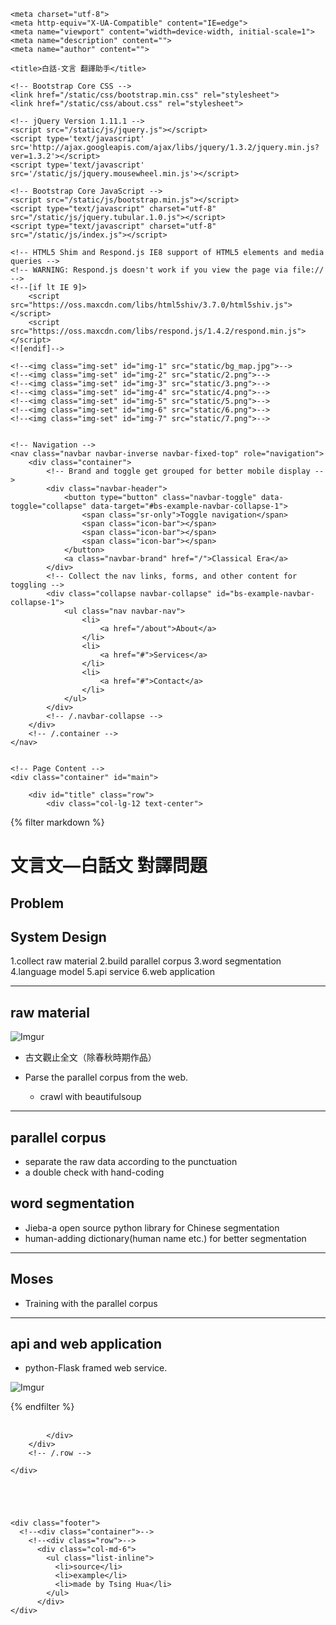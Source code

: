 <!DOCTYPE html>
<html lang="en">

<head>

    <meta charset="utf-8">
    <meta http-equiv="X-UA-Compatible" content="IE=edge">
    <meta name="viewport" content="width=device-width, initial-scale=1">
    <meta name="description" content="">
    <meta name="author" content="">

    <title>白話-文言 翻譯助手</title>

    <!-- Bootstrap Core CSS -->
    <link href="/static/css/bootstrap.min.css" rel="stylesheet">
    <link href="/static/css/about.css" rel="stylesheet">

    <!-- jQuery Version 1.11.1 -->
    <script src="/static/js/jquery.js"></script>
    <script type='text/javascript' src='http://ajax.googleapis.com/ajax/libs/jquery/1.3.2/jquery.min.js?ver=1.3.2'></script>
    <script type='text/javascript' src='/static/js/jquery.mousewheel.min.js'></script>

    <!-- Bootstrap Core JavaScript -->
    <script src="/static/js/bootstrap.min.js"></script>
    <script type="text/javascript" charset="utf-8" src="/static/js/jquery.tubular.1.0.js"></script>
    <script type="text/javascript" charset="utf-8" src="/static/js/index.js"></script>

    <!-- HTML5 Shim and Respond.js IE8 support of HTML5 elements and media queries -->
    <!-- WARNING: Respond.js doesn't work if you view the page via file:// -->
    <!--[if lt IE 9]>
        <script src="https://oss.maxcdn.com/libs/html5shiv/3.7.0/html5shiv.js"></script>
        <script src="https://oss.maxcdn.com/libs/respond.js/1.4.2/respond.min.js"></script>
    <![endif]-->

</head>

<body>

    <!--<img class="img-set" id="img-1" src="static/bg_map.jpg">-->
    <!--<img class="img-set" id="img-2" src="static/2.png">-->
    <!--<img class="img-set" id="img-3" src="static/3.png">-->
    <!--<img class="img-set" id="img-4" src="static/4.png">-->
    <!--<img class="img-set" id="img-5" src="static/5.png">-->
    <!--<img class="img-set" id="img-6" src="static/6.png">-->
    <!--<img class="img-set" id="img-7" src="static/7.png">-->


    <!-- Navigation -->
    <nav class="navbar navbar-inverse navbar-fixed-top" role="navigation">
        <div class="container">
            <!-- Brand and toggle get grouped for better mobile display -->
            <div class="navbar-header">
                <button type="button" class="navbar-toggle" data-toggle="collapse" data-target="#bs-example-navbar-collapse-1">
                    <span class="sr-only">Toggle navigation</span>
                    <span class="icon-bar"></span>
                    <span class="icon-bar"></span>
                    <span class="icon-bar"></span>
                </button>
                <a class="navbar-brand" href="/">Classical Era</a>
            </div>
            <!-- Collect the nav links, forms, and other content for toggling -->
            <div class="collapse navbar-collapse" id="bs-example-navbar-collapse-1">
                <ul class="nav navbar-nav">
                    <li>
                        <a href="/about">About</a>
                    </li>
                    <li>
                        <a href="#">Services</a>
                    </li>
                    <li>
                        <a href="#">Contact</a>
                    </li>
                </ul>
            </div>
            <!-- /.navbar-collapse -->
        </div>
        <!-- /.container -->
    </nav>


    <!-- Page Content -->
    <div class="container" id="main">

        <div id="title" class="row">
            <div class="col-lg-12 text-center">

{% filter markdown %}
# 文言文—白話文 對譯問題

## Problem

## System Design

1.collect raw material
2.build parallel corpus
3.word segmentation
4.language model
5.api service
6.web application

---
## raw material

![Imgur](http://i.imgur.com/6bIIfgw.png)

- 古文觀止全文（除春秋時期作品）

- Parse the parallel corpus from the web.
    - crawl with beautifulsoup
---
## parallel corpus

- separate the raw data according to the punctuation
- a double check with hand-coding

## word segmentation

- Jieba-a open source python library for Chinese segmentation
- human-adding dictionary(human name etc.) for better segmentation

---

## Moses

- Training with the parallel corpus



---

## api and web application

- python-Flask framed web service.



![Imgur](http://i.imgur.com/6bIIfgw.png)






{% endfilter %}
<br>
<br>




            </div>
        </div>
        <!-- /.row -->

    </div>





    <div class="footer">
      <!--<div class="container">-->
        <!--<div class="row">-->
          <div class="col-md-6">
            <ul class="list-inline">
              <li>source</li>
              <li>example</li>
              <li>made by Tsing Hua</li>
            </ul>
          </div>
    </div>

</body>

</html>
